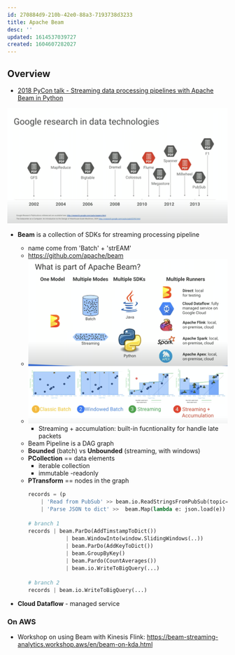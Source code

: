 ```yaml
---
id: 270884d9-210b-42e0-88a3-7193738d3233
title: Apache Beam
desc: ''
updated: 1614537039727
created: 1604607282027
---
```


## Overview

* [2018 PyCon talk - Streaming data processing pipelines with Apache Beam in Python](https://www.youtube.com/watch?v=I1JUtoDHFcg)


![](/assets/images/2020-11-05-15-17-16.png)

- **Beam** is a collection of SDKs for streaming processing pipeline
    - name come from 'Batch' + 'strEAM'
    - https://github.com/apache/beam
    - ![](/assets/images/2020-11-05-15-22-21.png)
    - ![](/assets/images/2020-11-05-15-23-36.png)
        - Streaming + accumulation: built-in fucntionality for handle late packets  
    - Beam Pipeline is a DAG graph 
    - **Bounded** (batch) vs **Unbounded** (streaming, with windows)
    - **PCollection** == data elements 
        - iterable collection
        - immutable -readonly                
    - **PTransform** == nodes in the graph 
        ```python
        records = (p 
            | 'Read from PubSub' >> beam.io.ReadStringsFromPubSub(topic=..., id_label='MESSAGE_ID')
            | 'Parse JSON to dict' >>  beam.Map(lambda e: json.load(e))

        # branch 1
        records | beam.ParDo(AddTimstampToDict())
                    | beam.WindowInto(window.SlidingWindows(..))
                    | beam.ParDo(AddKeyToDict())
                    | beam.GroupByKey()
                    | beam.Pardo(CountAverages())
                    | beam.io.WriteToBigQuery(...)

        # branch 2          
        records | beam.io.WriteToBigQuery(...)
        ```

- **Cloud Dataflow** - managed service 





### On AWS 

* Workshop on using Beam with Kinesis Flink: https://beam-streaming-analytics.workshop.aws/en/beam-on-kda.html

